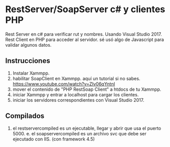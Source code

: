 # RestServer/SoapServer c# y clientes PHP
Rest Server en c# para verificar rut y nombres.
Usando Visual Studio 2017.
Rest Client en PHP para acceder al servidor.
sé usó algo de Javascript para validar algunos datos.

Instrucciones
-----------------------------------------------
1. Instalar Xammpp.
2. habilitar SoapClient en Xammpp. aquí un tutorial si no sabes. https://www.youtube.com/watch?v=ZIv06qYntnI
3. mover el contenido de "PHP RestSoap Client" a htdocs de tu Xammpp.
4. iniciar Xammpp y entrar a localhost para cargar los clientes.
5. iniciar los servidores correspondientes con Visual Studio 2017.

Compilados
----------------------------------------------------------
1. el restservercompiled es un ejecutable, llegar y abrir que usa el puerto 5000.
e. el soapservercompiled es un archivo svc que debe ser ejecutado con IIS. (con framework 4.5)


